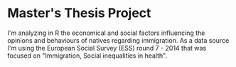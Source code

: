 # Master's Thesis Project
I'm analyzing in R the economical and social factors influencing the opinions and behaviours of natives regarding immigration. 
As a data source I'm using the European Social Survey (ESS) round 7 - 2014 that was focused on "Immigration, Social inequalities in health".
